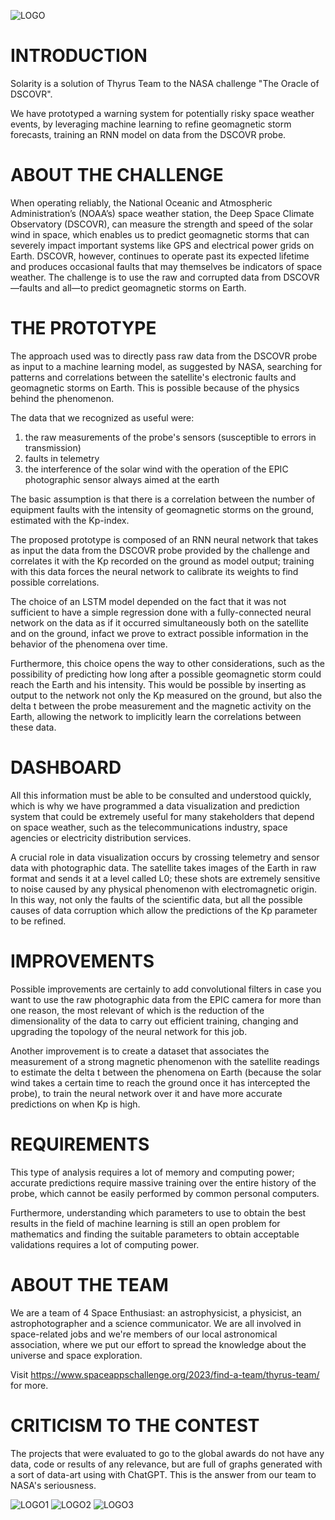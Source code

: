 ![LOGO](logo/solarity.png)


# INTRODUCTION

Solarity is a solution of Thyrus Team to the NASA challenge "The Oracle of DSCOVR".


We have prototyped a warning system for potentially risky space weather events, by leveraging machine learning to refine geomagnetic storm forecasts, training an RNN model on data from the DSCOVR probe.


# ABOUT THE CHALLENGE

When operating reliably, the National Oceanic and Atmospheric Administration’s (NOAA’s) space weather station, the Deep Space Climate Observatory (DSCOVR), can measure the strength and speed of the solar wind in space, which enables us to predict geomagnetic storms that can severely impact important systems like GPS and electrical power grids on Earth. DSCOVR, however, continues to operate past its expected lifetime and produces occasional faults that may themselves be indicators of space weather. The challenge is to use the raw and corrupted data from DSCOVR—faults and all—to predict geomagnetic storms on Earth.


# THE PROTOTYPE
The approach used was to directly pass raw data from the DSCOVR probe as input to a machine learning model, as suggested by NASA, searching for patterns and correlations between the satellite's electronic faults and geomagnetic storms on Earth. This is possible because of the physics behind the phenomenon.

The data that we recognized as useful were:

1) the raw measurements of the probe's sensors (susceptible to errors in transmission)
2) faults in telemetry
3) the interference of the solar wind with the operation of the EPIC photographic sensor always aimed at the earth


The basic assumption is that there is a correlation between the number of equipment faults with the intensity of geomagnetic storms on the ground, estimated with the Kp-index.


The proposed prototype is composed of an RNN neural network that takes as input the data from the DSCOVR probe provided by the challenge and correlates it with the Kp recorded on the ground as model output; training with this data forces the neural network to calibrate its weights to find possible correlations.

The choice of an LSTM model depended on the fact that it was not sufficient to have a simple regression done with a fully-connected neural network on the data as if it occurred simultaneously both on the satellite and on the ground, infact we prove to extract possible information in the behavior of the phenomena over time.

Furthermore, this choice opens the way to other considerations, such as the possibility of predicting how long after a possible geomagnetic storm could reach the Earth and his intensity. This would be possible by inserting as output to the network not only the Kp measured on the ground, but also the delta t between the probe measurement and the magnetic activity on the Earth, allowing the network to implicitly learn the correlations between these data.


# DASHBOARD
All this information must be able to be consulted and understood quickly, which is why we have programmed a data visualization and prediction system that could be extremely useful for many stakeholders that depend on space weather, such as the telecommunications industry, space agencies or electricity distribution services.


A crucial role in data visualization occurs by crossing telemetry and sensor data with photographic data. The satellite takes images of the Earth in raw format and sends it at a level called L0; these shots are extremely sensitive to noise caused by any physical phenomenon with electromagnetic origin. In this way, not only the faults of the scientific data, but all the possible causes of data corruption which allow the predictions of the Kp parameter to be refined.


# IMPROVEMENTS
Possible improvements are certainly to add convolutional filters in case you want to use the raw photographic data from the EPIC camera for more than one reason, the most relevant of which is the reduction of the dimensionality of the data to carry out efficient training, changing and upgrading the topology of the neural network for this job.

Another improvement is to create a dataset that associates the measurement of a strong magnetic phenomenon with the satellite readings to estimate the delta t between the phenomena on Earth (because the solar wind takes a certain time to reach the ground once it has intercepted the probe), to train the neural network over it and have more accurate predictions on when Kp is high.


# REQUIREMENTS
This type of analysis requires a lot of memory and computing power; accurate predictions require massive training over the entire history of the probe, which cannot be easily performed by common personal computers.

Furthermore, understanding which parameters to use to obtain the best results in the field of machine learning is still an open problem for mathematics and finding the suitable parameters to obtain acceptable validations requires a lot of computing power.

# ABOUT THE TEAM

We are a team of 4 Space Enthusiast: an astrophysicist, a physicist, an astrophotographer and a science communicator. We are all involved in space-related jobs and we're members of our local astronomical association, where we put our effort to spread the knowledge about the universe and space exploration.


Visit https://www.spaceappschallenge.org/2023/find-a-team/thyrus-team/ for more.



# CRITICISM TO THE CONTEST

The projects that were evaluated to go to the global awards do not have any data, code or results of any relevance, but are full of graphs generated with a sort of data-art using with ChatGPT. This is the answer from our team to NASA's seriousness.


![LOGO1](logo/nasa1.jpg) ![LOGO2](logo/nasa2.jpg) ![LOGO3](logo/nasa3.jpg)
